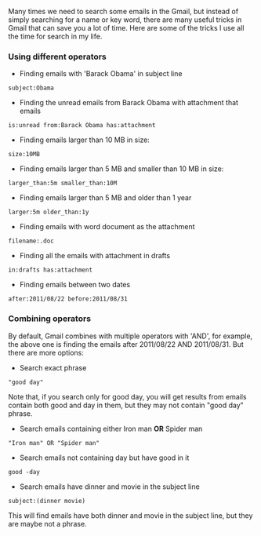 Many times we need to search some emails in the Gmail, but instead of simply searching for a name or key word, there are many useful tricks in Gmail that can save you a lot of time. Here are some of the tricks I use all the time for search in my life. 

### Using different operators

* Finding emails with 'Barack Obama' in subject line

```
subject:Obama
```

* Finding the unread emails from Barack Obama with attachment that emails

```
is:unread from:Barack Obama has:attachment
```

* Finding emails larger than 10 MB in size: 

```
size:10MB
``` 

* Finding emails larger than 5 MB and smaller than 10 MB in size: 

```
larger_than:5m smaller_than:10M 
```
* Finding emails larger than 5 MB and older than 1 year  

```
larger:5m older_than:1y
```

* Finding emails with word document as the attachment

```
filename:.doc
```

* Finding all the emails with attachment in drafts

```
in:drafts has:attachment 
```

* Finding emails between two dates

```
after:2011/08/22 before:2011/08/31 
```

### Combining operators

By default, Gmail combines with multiple operators with 'AND', for example, the above one is finding the emails after 2011/08/22 AND 2011/08/31. But there are more options:

* Search exact phrase

```
"good day"
```
Note that, if you search only for good day, you will get results from emails contain both good and day in them, but they may not contain "good day" phrase. 

* Search emails containing either Iron man **OR** Spider man

```
"Iron man" OR "Spider man"
```

* Search emails not containing day but have good in it

```
good -day
```

* Search emails have dinner and movie in the subject line

```
subject:(dinner movie)
```
This will find emails have both dinner and movie in the subject line, but they are maybe not a phrase. 
